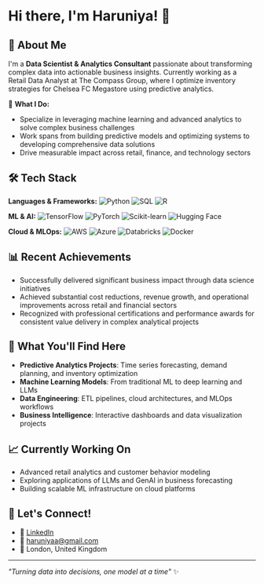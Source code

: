 # Hi there, I'm Haruniya! 👋

## 🚀 About Me
I'm a **Data Scientist & Analytics Consultant** passionate about transforming complex data into actionable business insights. Currently working as a Retail Data Analyst at The Compass Group, where I optimize inventory strategies for Chelsea FC Megastore using predictive analytics.

🎯 **What I Do:**
- Specialize in leveraging machine learning and advanced analytics to solve complex business challenges
- Work spans from building predictive models and optimizing systems to developing comprehensive data solutions
- Drive measurable impact across retail, finance, and technology sectors

## 🛠️ Tech Stack
**Languages & Frameworks:**
![Python](https://img.shields.io/badge/Python-3776AB?style=flat&logo=python&logoColor=white)
![SQL](https://img.shields.io/badge/SQL-4479A1?style=flat&logo=postgresql&logoColor=white)
![R](https://img.shields.io/badge/R-276DC3?style=flat&logo=r&logoColor=white)

**ML & AI:**
![TensorFlow](https://img.shields.io/badge/TensorFlow-FF6F00?style=flat&logo=tensorflow&logoColor=white)
![PyTorch](https://img.shields.io/badge/PyTorch-EE4C2C?style=flat&logo=pytorch&logoColor=white)
![Scikit-learn](https://img.shields.io/badge/Scikit--learn-F7931E?style=flat&logo=scikit-learn&logoColor=white)
![Hugging Face](https://img.shields.io/badge/🤗%20Hugging%20Face-FFD21E?style=flat)

**Cloud & MLOps:**
![AWS](https://img.shields.io/badge/AWS-232F3E?style=flat&logo=amazon-aws&logoColor=white)
![Azure](https://img.shields.io/badge/Azure-0078D4?style=flat&logo=microsoft-azure&logoColor=white)
![Databricks](https://img.shields.io/badge/Databricks-FF3621?style=flat&logo=databricks&logoColor=white)
![Docker](https://img.shields.io/badge/Docker-2496ED?style=flat&logo=docker&logoColor=white)

## 📊 Recent Achievements
- Successfully delivered significant business impact through data science initiatives
- Achieved substantial cost reductions, revenue growth, and operational improvements across retail and financial sectors
- Recognized with professional certifications and performance awards for consistent value delivery in complex analytical projects

## 🌟 What You'll Find Here
- **Predictive Analytics Projects**: Time series forecasting, demand planning, and inventory optimization
- **Machine Learning Models**: From traditional ML to deep learning and LLMs
- **Data Engineering**: ETL pipelines, cloud architectures, and MLOps workflows
- **Business Intelligence**: Interactive dashboards and data visualization projects

## 📈 Currently Working On
- Advanced retail analytics and customer behavior modeling
- Exploring applications of LLMs and GenAI in business forecasting
- Building scalable ML infrastructure on cloud platforms

## 🤝 Let's Connect!
- 💼 [LinkedIn](https://linkedin.com/in/haruniya-rajan)
- 📧 haruniyaa@gmail.com
- 📍 London, United Kingdom

---
*"Turning data into decisions, one model at a time"* ✨
